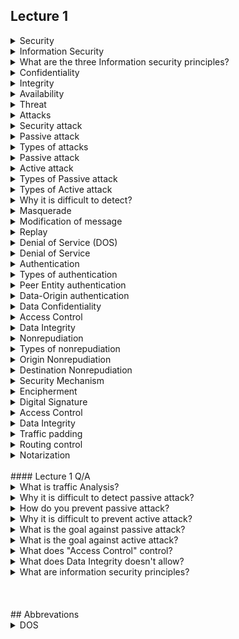 ## Lecture 1

<details>
    <summary>Security</summary>
    &nbsp;&nbsp;&nbsp;&nbsp;&nbsp; the state of being free from danger or threat
</details>

<details>
    <summary>Information Security</summary>
    &nbsp;&nbsp;&nbsp;&nbsp;&nbsp; method of protecting digital information from unauthroized access.
</details>


<details>
    <summary>What are the three Information  security principles?</summary>
    <ul>
        <li>Confidentiality</li>
        <li>Integrity</li>
        <li>Availability</li>
    </ul>
</details>

<details>
    <summary>Confidentiality</summary>
    &nbsp;&nbsp;&nbsp;&nbsp;&nbsp; information is only being seen or used by people who are authorized to access it.
</details>

<details>
    <summary>Integrity</summary>
    &nbsp;&nbsp;&nbsp;&nbsp;&nbsp; any change to the information by an unauthorized user is impossible and change by authorized user is tracked.
</details>

<details>
    <summary>Availability</summary>
    &nbsp;&nbsp;&nbsp;&nbsp;&nbsp; the information is accessible when authorized users need it.
</details>

<details>
    <summary>Threat</summary>
    &nbsp;&nbsp;&nbsp;&nbsp;&nbsp; possible danger that might exploit vulnerability
</details>

<details>
    <summary>Attacks</summary>
    &nbsp;&nbsp;&nbsp;&nbsp;&nbsp; a deliberate attempt to violate the security policy of the system.
</details>

<details>
    <summary>Security attack</summary>
    &nbsp;&nbsp;&nbsp;&nbsp;&nbsp; any action that compromises the security of information owned by the organization
</details>

<details>
    <summary>Passive attack</summary>
    &nbsp;&nbsp;&nbsp;&nbsp;&nbsp; monitoring of transmission.
</details>

<details>
    <summary>Types of attacks</summary>
    <ul>
        <li>Passive attack</li>
        <li>Active attack</li>
    </ul>
</details>

<details>
    <summary>Passive attack</summary>
    &nbsp;&nbsp;&nbsp;&nbsp;&nbsp; monitoring of transmission
</details>

<details>
    <summary>Active attack</summary>
    &nbsp;&nbsp;&nbsp;&nbsp;&nbsp; involves modification or false data stream creation.
</details>


<details>
    <summary>Types of Passive attack</summary>
    <ul>
        <li> Release of message content </li>
        <li> Traffic Analysis </li>
    </ul>
</details>

<details>
    <summary>Types of Active attack</summary>
    <ul>
        <li>Masquerade</li>
        <li>Modification of message</li>
        <li>Denail of Service (DOS) </li>
        <li>Replay</li>
    </ul>
</details>

<details>
    <summary>Why it is difficult to detect?</summary>
    &nbsp;&nbsp;&nbsp;&nbsp;&nbsp; Because the sender and receiver can't detect third parties reading their messages.
</details>

<details>
    <summary>Masquerade</summary>
    &nbsp;&nbsp;&nbsp;&nbsp;&nbsp; takes place when an entity pretends to be different entity.
</details>

<details>
    <summary>Modification of message</summary>
    &nbsp;&nbsp;&nbsp;&nbsp;&nbsp; means that some portion of genuine message is altered or that message is delayed or reordered to produce an unautohrized effect.
</details>

<details>
    <summary>Replay</summary>
    &nbsp;&nbsp;&nbsp;&nbsp;&nbsp; involves the passive capture of a data unit and its subsequent transimission to produce an unauthorized effect.
</details>

<details>
    <summary>Denial of Service (DOS)</summary>
    &nbsp;&nbsp;&nbsp;&nbsp;&nbsp; prevents a normal use of management of communication facilities.
</details>


<details>
    <summary>Denial of Service</summary>
    &nbsp;&nbsp;&nbsp;&nbsp;&nbsp; prevents a normal use of management of communication facilities.
</details>

<details>
    <summary>Authentication</summary>
    &nbsp;&nbsp;&nbsp;&nbsp;&nbsp; Is an assurance that the communication entity is the one that claims to be.
</details>

<details>
    <summary>Types of authentication</summary>
    <ul>
        <li>Peer Entity authentication</li>
        <li>Data-Origin authentication</li>
    </ul>
</details>

<details>
    <summary>Peer Entity authentication</summary>
    &nbsp;&nbsp;&nbsp;&nbsp;&nbsp; Peer entity authentication is the process of verifying the identity of entities involved in a logical connection to ensure their legitimacy.
</details>

<details>
    <summary>Data-Origin authentication</summary>
    &nbsp;&nbsp;&nbsp;&nbsp;&nbsp; in a connectionless transfer, provides assurance that the source of received data is as claimed.
</details>

<details>
    <summary>Data Confidentiality</summary>
    &nbsp;&nbsp;&nbsp;&nbsp;&nbsp; is the protection of data from unauthorized leak
</details>

<details>
    <summary>Access Control</summary>
    &nbsp;&nbsp;&nbsp;&nbsp;&nbsp; is a prevention of unauthorized use of a resource.
</details>

<details>
    <summary>Data Integrity</summary>
    &nbsp;&nbsp;&nbsp;&nbsp;&nbsp; is the assurance that the data received are exactly as sent by an authorized entity.
</details>

<details>
    <summary>Nonrepudiation</summary>
    &nbsp;&nbsp;&nbsp;&nbsp;&nbsp; provides protection against denial of any one of the entities participating in a communication.
</details>

<details>
    <summary>Types of nonrepudiation</summary>
    <ul>
        <li>Origin</li>
        <li>Destination</li>
    <ul>
</details>

<details>
    <summary>Origin Nonrepudiation</summary>
    &nbsp;&nbsp;&nbsp;&nbsp;&nbsp; proof that the message was sent by the specified party.
</details>

<details>
    <summary>Destination Nonrepudiation</summary>
    &nbsp;&nbsp;&nbsp;&nbsp;&nbsp; proof that the message was received by the specified party.
</details>

<details>
    <summary>Security Mechanism</summary>
    &nbsp;&nbsp;&nbsp;&nbsp;&nbsp; a process that is designed to detect, prevent, or recover from security attack.
</details>

<details>
    <summary>Encipherment</summary>
    &nbsp;&nbsp;&nbsp;&nbsp;&nbsp; use of mathematical algorithm to transform data into a form that is not readily intelligible.
</details>

<details>
    <summary>Digital Signature</summary>
    &nbsp;&nbsp;&nbsp;&nbsp;&nbsp; Is a mechanism that proves the data source and integrity of the data unit and protects against unauthorized modification.
</details>

<details>
    <summary>Access Control</summary>
    &nbsp;&nbsp;&nbsp;&nbsp;&nbsp; Provides access rights to resources (devices, files, storages)
</details>

<details>
    <summary>Data Integrity</summary>
    &nbsp;&nbsp;&nbsp;&nbsp;&nbsp; a variety of mechanisms used to assure the integirty of a data unit or stream of data unit.
</details>


<details>
    <summary>Traffic padding</summary>
    &nbsp;&nbsp;&nbsp;&nbsp;&nbsp; insertion of bits into gaps of data stream to frustrate traffic analysis attempts.
</details>


<details>
    <summary>Routing control</summary>
    &nbsp;&nbsp;&nbsp;&nbsp;&nbsp; enables selection of particular physically secured routes for certain data and allows routing changes.
</details>

<details>
    <summary>Notarization</summary>
    &nbsp;&nbsp;&nbsp;&nbsp;&nbsp; use of trusted third party to assure certain properties of data exchange.
</details>

<br />
#### Lecture 1 Q/A

<details>
    <summary>What is traffic Analysis?</summary>
    &nbsp;&nbsp;&nbsp;&nbsp;&nbsp; Observing the pattern of messages
</details>


<details>
    <summary>Why it is difficult to detect passive attack?</summary>
    &nbsp;&nbsp;&nbsp;&nbsp;&nbsp; Because the sender and receiver can't detect third parties reading their messages.
</details>

<details>
    <summary>How do you prevent passive attack?</summary>
    &nbsp;&nbsp;&nbsp;&nbsp;&nbsp; By using encryption
</details>

<details>
    <summary>Why it is difficult to prevent active attack?</summary>
    &nbsp;&nbsp;&nbsp;&nbsp;&nbsp; because of the wide variety of potential physical, software and network vulnerabilities.
</details>

<details>
    <summary>What is the goal against passive attack?</summary>
    &nbsp;&nbsp;&nbsp;&nbsp;&nbsp; prevention rather than detection.
</details>

<details>
    <summary>What is the goal against active attack?</summary>
    &nbsp;&nbsp;&nbsp;&nbsp;&nbsp; to detect them and recover from any disruption or delay.
</details>

<details>
    <summary>What does "Access Control" control?</summary>
    &nbsp;&nbsp;&nbsp;&nbsp;&nbsp; who can access to a resource, what they allowed to do, and under what condition they can access it.
</details>

<details>
    <summary>What does Data Integrity doesn't allow?</summary>
    &nbsp;&nbsp;&nbsp;&nbsp;&nbsp; it will not allow any modification, insertion or deletion to a resource.
</details>

<details>
    <summary>What are information security principles?</summary>
    'sp' 
</details>
<br />
<br />
<br />
## Abbrevations

<details>
    <summary>DOS</summary>
    &nbsp;&nbsp;&nbsp;&nbsp;&nbsp; Denial of Service
</details>
